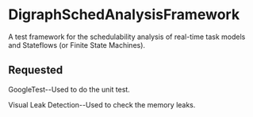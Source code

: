 # DigraphSchedAnalysisFramework

A test framework for the schedulability analysis of real-time task models and Stateflows (or Finite State Machines).

## Requested ##
GoogleTest--Used to do the unit test.

Visual Leak Detection--Used to check the memory leaks.
